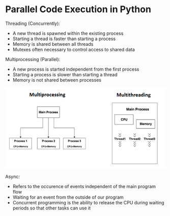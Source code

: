 # Parallel Code Execution in Python

Threading (Concurrently):

- A new thread is spawned within the existing process
- Starting a thread is faster than starting a process
- Memory is shared between all threads
- Mutexes often necessary to control access to shared data

Multiprocessing (Parallel):

- A new process is started independent from the first process
- Starting a process is slower than starting a thread
- Memory is not shared between processes

![img](./comparison.png)

Async:

- Refers to the occurence of events independent of the main program flow
- Waiting for an event from the outside of our program
- Concurrent programming is the ability to release the CPU during waiting periods so that other tasks can use it
